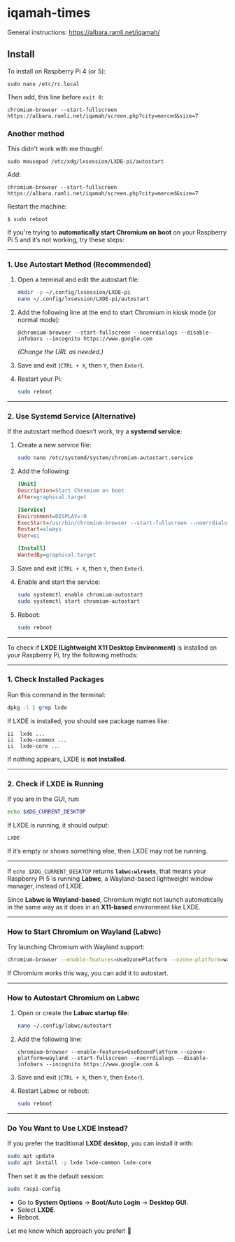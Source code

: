 # iqamah-times

General instructions: https://albara.ramli.net/iqamah/

## Install
To install on Raspberry Pi 4 (or 5):

```
sudo nano /etc/rc.local
```

Then add, this line before `exit 0`:
```
chromium-browser --start-fullscreen https://albara.ramli.net/iqamah/screen.php?city=merced&size=7
```

### Another method
This didn't work with me though!

```
sudo mousepad /etc/xdg/lxsession/LXDE-pi/autostart
```

Add:
```
chromium-browser --start-fullscreen https://albara.ramli.net/iqamah/screen.php?city=merced&size=7
```

Restart the machine:
```
$ sudo reboot
```

If you're trying to **automatically start Chromium on boot** on your Raspberry Pi 5 and it’s not working, try these steps:

---

### **1. Use Autostart Method (Recommended)**
1. Open a terminal and edit the autostart file:
   ```bash
   mkdir -p ~/.config/lxsession/LXDE-pi
   nano ~/.config/lxsession/LXDE-pi/autostart
   ```
2. Add the following line at the end to start Chromium in kiosk mode (or normal mode):
   ```
   @chromium-browser --start-fullscreen --noerrdialogs --disable-infobars --incognito https://www.google.com
   ```
   *(Change the URL as needed.)*
3. Save and exit (`CTRL + X`, then `Y`, then `Enter`).

4. Restart your Pi:
   ```bash
   sudo reboot
   ```

---

### **2. Use Systemd Service (Alternative)**
If the autostart method doesn’t work, try a **systemd service**:

1. Create a new service file:
   ```bash
   sudo nano /etc/systemd/system/chromium-autostart.service
   ```
2. Add the following:
   ```ini
   [Unit]
   Description=Start Chromium on boot
   After=graphical.target

   [Service]
   Environment=DISPLAY=:0
   ExecStart=/usr/bin/chromium-browser --start-fullscreen --noerrdialogs --disable-infobars --incognito https://www.google.com
   Restart=always
   User=pi

   [Install]
   WantedBy=graphical.target
   ```
3. Save and exit (`CTRL + X`, then `Y`, then `Enter`).

4. Enable and start the service:
   ```bash
   sudo systemctl enable chromium-autostart
   sudo systemctl start chromium-autostart
   ```

5. Reboot:
   ```bash
   sudo reboot
   ```

---


To check if **LXDE (Lightweight X11 Desktop Environment)** is installed on your Raspberry Pi, try the following methods:

---

### **1. Check Installed Packages**
Run this command in the terminal:
```bash
dpkg -l | grep lxde
```
If LXDE is installed, you should see package names like:
```
ii  lxde ...
ii  lxde-common ...
ii  lxde-core ...
```
If nothing appears, LXDE is **not installed**.

---

### **2. Check if LXDE is Running**
If you are in the GUI, run:
```bash
echo $XDG_CURRENT_DESKTOP
```
If LXDE is running, it should output:
```
LXDE
```
If it’s empty or shows something else, then LXDE may not be running.

---

If `echo $XDG_CURRENT_DESKTOP` returns **`labwc:wlroots`**, that means your Raspberry Pi 5 is running **Labwc**, a Wayland-based lightweight window manager, instead of LXDE.  

Since **Labwc is Wayland-based**, Chromium might not launch automatically in the same way as it does in an **X11-based** environment like LXDE.

---

### **How to Start Chromium on Wayland (Labwc)**
Try launching Chromium with Wayland support:
```bash
chromium-browser --enable-features=UseOzonePlatform --ozone-platform=wayland
```
If Chromium works this way, you can add it to autostart.

---

### **How to Autostart Chromium on Labwc**
1. Open or create the **Labwc startup file**:
   ```bash
   nano ~/.config/labwc/autostart
   ```
2. Add the following line:
   ```
   chromium-browser --enable-features=UseOzonePlatform --ozone-platform=wayland --start-fullscreen --noerrdialogs --disable-infobars --incognito https://www.google.com &
   ```
3. Save and exit (`CTRL + X`, then `Y`, then `Enter`).

4. Restart Labwc or reboot:
   ```bash
   sudo reboot
   ```

---

### **Do You Want to Use LXDE Instead?**
If you prefer the traditional **LXDE desktop**, you can install it with:
```bash
sudo apt update
sudo apt install -y lxde lxde-common lxde-core
```
Then set it as the default session:
```bash
sudo raspi-config
```
- Go to **System Options** → **Boot/Auto Login** → **Desktop GUI**.
- Select **LXDE**.
- Reboot.

Let me know which approach you prefer! 🚀

